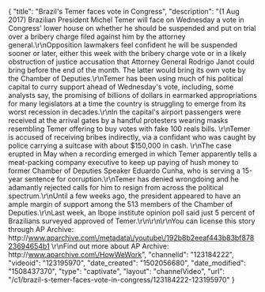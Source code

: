 {
    "title": "Brazil's Temer faces vote in Congress",
    "description": "(1 Aug 2017) Brazilian President Michel Temer will face on Wednesday a vote in Congress' lower house on whether he should be suspended and put on trial over a bribery charge filed against him by the attorney general.\r\nOpposition lawmakers feel confident he will be suspended sooner or later, either this week with the bribery charge vote or in a likely obstruction of justice accusation that Attorney General Rodrigo Janot could bring before the end of the month. The latter would bring its own vote by the Chamber of Deputies.\r\nTemer has been using much of his political capital to curry support ahead of Wednesday's vote, including, some analysts say, the promising of billions of dollars in earmarked appropriations for many legislators at a time the country is struggling to emerge from its worst recession in decades.\r\nIn the capital's airport passengers were received at the arrival gates by a handful protesters wearing masks resembling Temer offering to buy votes with fake 100 reals bills. \r\nTemer is accused of receiving bribes indirectly, via a confidant who was caught by police carrying a suitcase with about $150,000 in cash. \r\nThe case erupted in May when a recording emerged in which Temer apparently tells a meat-packing company executive to keep up paying of hush money to former Chamber of Deputies Speaker Eduardo Cunha, who is serving a 15-year sentence for corruption.\r\nTemer has denied wrongdoing and he adamantly rejected calls for him to resign from across the political spectrum.\r\nUntil a few weeks ago, the president appeared to have an ample margin of support among the 513 members of the Chamber of Deputies.\r\nLast week, an Ibope institute opinion poll said just 5 percent of Brazilians surveyed approved of Temer.\r\n\r\n\r\nYou can license this story through AP Archive: http:\/\/www.aparchive.com\/metadata\/youtube\/192b8b2eeaf443b83bf87823694654b1 \r\nFind out more about AP Archive: http:\/\/www.aparchive.com\/HowWeWork",
    "channelid": "123184222",
    "videoid": "123195970",
    "date_created": "1502056680",
    "date_modified": "1508437370",
    "type": "captivate",
    "layout": "channelVideo",
    "url": "\/c1\/brazil-s-temer-faces-vote-in-congress\/123184222-123195970"
}